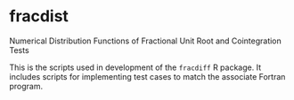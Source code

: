 # fracdist

Numerical Distribution Functions of Fractional Unit Root and Cointegration Tests

This is the scripts used in development of the ```fracdiff``` R package.
It includes scripts for implementing test cases to match the associate Fortran program. 

